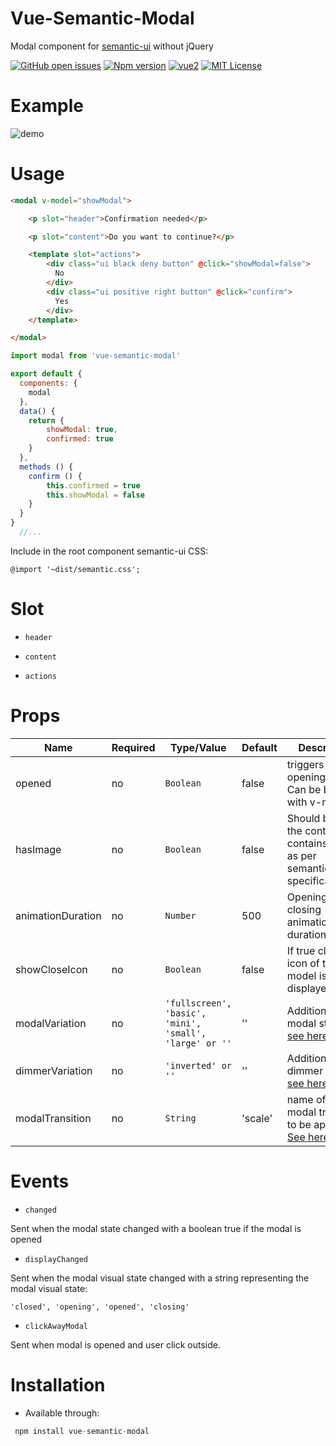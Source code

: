 # Vue-Semantic-Modal

Modal component for [semantic-ui](https://semantic-ui.com/) without jQuery

[![GitHub open issues](https://img.shields.io/github/issues/David-Desmaisons/Vue.Semantic.Modal.svg?maxAge=2592000)](https://github.com/David-Desmaisons/Vue.Semantic.Modal/issues)
[![Npm version](https://img.shields.io/npm/v/vue-semantic-modal.svg?maxAge=2592000)](https://www.npmjs.com/package/vue-semantic-modal)
[![vue2](https://img.shields.io/badge/vue-2.x-brightgreen.svg)](https://vuejs.org/)
[![MIT License](https://img.shields.io/github/license/David-Desmaisons/Vue.D3.tree.svg)](https://github.com/David-Desmaisons/Vue.Semantic.Modal/LICENSE)


# Example

![demo](./modal.gif)

# Usage

```html
<modal v-model="showModal">

    <p slot="header">Confirmation needed</p>

    <p slot="content">Do you want to continue?</p>

    <template slot="actions">
        <div class="ui black deny button" @click="showModal=false">
          No
        </div>
        <div class="ui positive right button" @click="confirm">
          Yes
        </div>
    </template>

</modal>
```
```javascript
import modal from 'vue-semantic-modal'

export default {
  components: {
    modal
  },
  data() {
    return {
        showModal: true,
        confirmed: true
    }
  },
  methods () {
    confirm () {
        this.confirmed = true
        this.showModal = false
    }
  }
}
  //...
```

Include in the root component semantic-ui CSS:

```
@import '~dist/semantic.css';
```

# Slot

* `header`

* `content`

* `actions`


# Props

| Name      | Required | Type/Value              | Default     | Description |
| ---       | ---      | ---                     | ---         | ---         |
| opened      | no    | `Boolean`                | false        | triggers the opening/closing. Can be bind with v-model
| hasImage   | no | `Boolean`  | false |  Should be true if the content contains image as per semantic-ui specification |
| animationDuration | no | `Number` |  500       | Opening and closing animation duration in ms |
| showCloseIcon    | no | `Boolean`          | false       | If true close icon of the model is displayed |
| modalVariation   | no | `'fullscreen', 'basic', 'mini', 'small', 'large' or ''`  | '' |  Additional modal styling [see here](https://semantic-ui.com/modules/modal.html#/definition) |
| dimmerVariation   | no | `'inverted' or ''`  | '' |  Additional dimmer styling [see here](https://semantic-ui.com/modules/modal.html#/examples) |
| modalTransition   | no | `String`  | 'scale'|  name of the modal transition to be applied. [See here](https://semantic-ui.com/modules/transition.html) |

# Events

* `changed`

Sent when the modal state changed with a boolean true if the modal is opened

* `displayChanged`

Sent when the modal visual state changed with a string representing the modal visual state:

`'closed', 'opening', 'opened', 'closing'`

* `clickAwayModal`

Sent when modal is opened and user click outside.


# Installation
- Available through:
``` js
 npm install vue-semantic-modal
```
